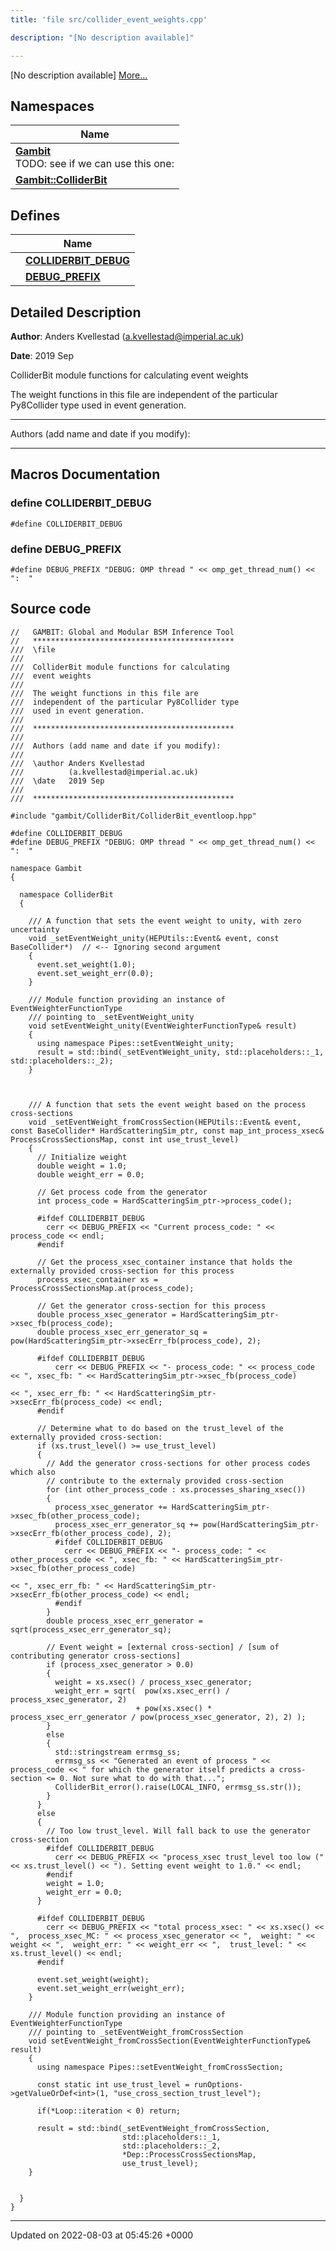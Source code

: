 ```yaml
---
title: 'file src/collider_event_weights.cpp'

description: "[No description available]"

---
```







[No description available] [More...](#detailed-description)

## Namespaces

| Name           |
| -------------- |
| **[Gambit](/documentation/code/main/namespaces/namespacegambit/)** <br>TODO: see if we can use this one:  |
| **[Gambit::ColliderBit](/documentation/code/main/namespaces/namespacegambit_1_1colliderbit/)**  |

## Defines

|                | Name           |
| -------------- | -------------- |
|  | **[COLLIDERBIT_DEBUG](/documentation/code/main/files/collider__event__weights_8cpp/#define-colliderbit-debug)**  |
|  | **[DEBUG_PREFIX](/documentation/code/main/files/collider__event__weights_8cpp/#define-debug-prefix)**  |

## Detailed Description


**Author**: Anders Kvellestad ([a.kvellestad@imperial.ac.uk](mailto:a.kvellestad@imperial.ac.uk)) 

**Date**: 2019 Sep

ColliderBit module functions for calculating event weights

The weight functions in this file are independent of the particular Py8Collider type used in event generation.



------------------

Authors (add name and date if you modify):



------------------




## Macros Documentation

### define COLLIDERBIT_DEBUG

```
#define COLLIDERBIT_DEBUG 
```


### define DEBUG_PREFIX

```
#define DEBUG_PREFIX "DEBUG: OMP thread " << omp_get_thread_num() << ":  "
```


## Source code

```
//   GAMBIT: Global and Modular BSM Inference Tool
//   *********************************************
///  \file
///
///  ColliderBit module functions for calculating 
///  event weights
///
///  The weight functions in this file are
///  independent of the particular Py8Collider type
///  used in event generation.
///
///  *********************************************
///
///  Authors (add name and date if you modify):
///
///  \author Anders Kvellestad
///          (a.kvellestad@imperial.ac.uk)
///  \date   2019 Sep
///
///  *********************************************

#include "gambit/ColliderBit/ColliderBit_eventloop.hpp"

#define COLLIDERBIT_DEBUG
#define DEBUG_PREFIX "DEBUG: OMP thread " << omp_get_thread_num() << ":  "

namespace Gambit
{

  namespace ColliderBit
  {

    /// A function that sets the event weight to unity, with zero uncertainty
    void _setEventWeight_unity(HEPUtils::Event& event, const BaseCollider*)  // <-- Ignoring second argument
    {
      event.set_weight(1.0);
      event.set_weight_err(0.0);
    }

    /// Module function providing an instance of EventWeighterFunctionType
    /// pointing to _setEventWeight_unity
    void setEventWeight_unity(EventWeighterFunctionType& result)
    {
      using namespace Pipes::setEventWeight_unity;
      result = std::bind(_setEventWeight_unity, std::placeholders::_1, std::placeholders::_2);
    }



    /// A function that sets the event weight based on the process cross-sections
    void _setEventWeight_fromCrossSection(HEPUtils::Event& event, const BaseCollider* HardScatteringSim_ptr, const map_int_process_xsec& ProcessCrossSectionsMap, const int use_trust_level)
    {
      // Initialize weight
      double weight = 1.0;
      double weight_err = 0.0;

      // Get process code from the generator
      int process_code = HardScatteringSim_ptr->process_code();

      #ifdef COLLIDERBIT_DEBUG
        cerr << DEBUG_PREFIX << "Current process_code: " << process_code << endl;
      #endif

      // Get the process_xsec_container instance that holds the externally provided cross-section for this process
      process_xsec_container xs = ProcessCrossSectionsMap.at(process_code);

      // Get the generator cross-section for this process
      double process_xsec_generator = HardScatteringSim_ptr->xsec_fb(process_code);
      double process_xsec_err_generator_sq = pow(HardScatteringSim_ptr->xsecErr_fb(process_code), 2);

      #ifdef COLLIDERBIT_DEBUG
          cerr << DEBUG_PREFIX << "- process_code: " << process_code << ", xsec_fb: " << HardScatteringSim_ptr->xsec_fb(process_code)
                                                                     << ", xsec_err_fb: " << HardScatteringSim_ptr->xsecErr_fb(process_code) << endl;
      #endif

      // Determine what to do based on the trust_level of the externally provided cross-section:
      if (xs.trust_level() >= use_trust_level)
      {
        // Add the generator cross-sections for other process codes which also 
        // contribute to the externaly provided cross-section
        for (int other_process_code : xs.processes_sharing_xsec())
        {
          process_xsec_generator += HardScatteringSim_ptr->xsec_fb(other_process_code);
          process_xsec_err_generator_sq += pow(HardScatteringSim_ptr->xsecErr_fb(other_process_code), 2);
          #ifdef COLLIDERBIT_DEBUG
            cerr << DEBUG_PREFIX << "- process_code: " << other_process_code << ", xsec_fb: " << HardScatteringSim_ptr->xsec_fb(other_process_code)
                                                                             << ", xsec_err_fb: " << HardScatteringSim_ptr->xsecErr_fb(other_process_code) << endl;
          #endif
        }
        double process_xsec_err_generator = sqrt(process_xsec_err_generator_sq);

        // Event weight = [external cross-section] / [sum of contributing generator cross-sections]
        if (process_xsec_generator > 0.0)
        {
          weight = xs.xsec() / process_xsec_generator;
          weight_err = sqrt(  pow(xs.xsec_err() / process_xsec_generator, 2) 
                            + pow(xs.xsec() * process_xsec_err_generator / pow(process_xsec_generator, 2), 2) );
        }
        else
        {
          std::stringstream errmsg_ss;
          errmsg_ss << "Generated an event of process " << process_code << " for which the generator itself predicts a cross-section <= 0. Not sure what to do with that...";
          ColliderBit_error().raise(LOCAL_INFO, errmsg_ss.str());
        }
      }
      else
      {
        // Too low trust_level. Will fall back to use the generator cross-section
        #ifdef COLLIDERBIT_DEBUG
          cerr << DEBUG_PREFIX << "process_xsec trust_level too low (" << xs.trust_level() << "). Setting event weight to 1.0." << endl;
        #endif
        weight = 1.0;
        weight_err = 0.0;
      }

      #ifdef COLLIDERBIT_DEBUG
        cerr << DEBUG_PREFIX << "total process_xsec: " << xs.xsec() << ",  process_xsec_MC: " << process_xsec_generator << ",  weight: " << weight << ",  weight_err: " << weight_err << ",  trust_level: " << xs.trust_level() << endl;
      #endif

      event.set_weight(weight);
      event.set_weight_err(weight_err);
    }

    /// Module function providing an instance of EventWeighterFunctionType
    /// pointing to _setEventWeight_fromCrossSection
    void setEventWeight_fromCrossSection(EventWeighterFunctionType& result)
    {
      using namespace Pipes::setEventWeight_fromCrossSection;

      const static int use_trust_level = runOptions->getValueOrDef<int>(1, "use_cross_section_trust_level");
      
      if(*Loop::iteration < 0) return;

      result = std::bind(_setEventWeight_fromCrossSection,
                         std::placeholders::_1,
                         std::placeholders::_2,
                         *Dep::ProcessCrossSectionsMap, 
                         use_trust_level);
    }


  } 
} 
```


-------------------------------

Updated on 2022-08-03 at 05:45:26 +0000
